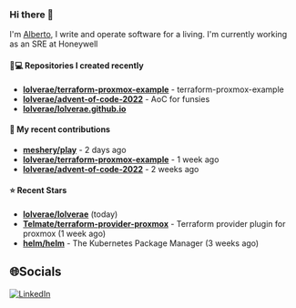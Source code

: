 ### Hi there 👋

I'm [Alberto](https://albertolvera.com), I write and operate software for a living. I'm currently working as an SRE at Honeywell

#### 👨💻 Repositories I created recently
- **[lolverae/terraform-proxmox-example](https://github.com/lolverae/terraform-proxmox-example)** - terraform-proxmox-example
- **[lolverae/advent-of-code-2022](https://github.com/lolverae/advent-of-code-2022)** - AoC for funsies
- **[lolverae/lolverae.github.io](https://github.com/lolverae/lolverae.github.io)**

#### 🚀 My recent contributions
- **[meshery/play](https://github.com/meshery/play)** - 2 days ago
- **[lolverae/terraform-proxmox-example](https://github.com/lolverae/terraform-proxmox-example)** - 1 week ago
- **[lolverae/advent-of-code-2022](https://github.com/lolverae/advent-of-code-2022)** - 2 weeks ago

#### ⭐ Recent Stars
- **[lolverae/lolverae](https://github.com/lolverae/lolverae)** (today)
- **[Telmate/terraform-provider-proxmox](https://github.com/Telmate/terraform-provider-proxmox)** - Terraform provider plugin for proxmox (1 week ago)
- **[helm/helm](https://github.com/helm/helm)** - The Kubernetes Package Manager (3 weeks ago)

## 🌐Socials
[![LinkedIn](https://img.shields.io/badge/LinkedIn-%230077B5.svg?logo=linkedin&logoColor=white)](https://www.linkedin.com/in/luis-alberto-olvera/)

